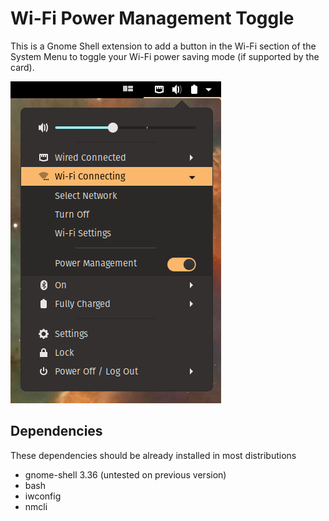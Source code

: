 # Wi-Fi Power Management Toggle
This is a Gnome Shell extension to add a button in the Wi-Fi section of the System Menu to toggle your Wi-Fi power saving mode (if supported by the card).

![Screenshot](screenshot.png?raw=true)

## Dependencies
These dependencies should be already installed in most distributions
* gnome-shell 3.36 (untested on previous version)
* bash
* iwconfig
* nmcli
